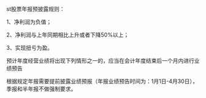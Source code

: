 st股票年报预披露规则：

1、净利润为负值；

2、净利润与上年同期相比上升或者下降50%以上；

3、实现扭亏为盈。

预计年度经营业绩将出现下列情形之一的，应当在会计年度结束后一个月内进行业绩预告

根据规定年报需要提前披露业绩预报（年报业绩预告时间为：1月1日-4月30日），季报和半年报不做强制要求。